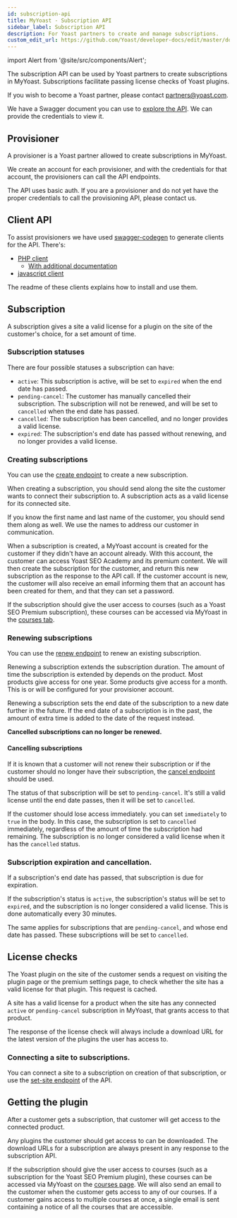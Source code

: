 ```yaml
---
id: subscription-api
title: MyYoast - Subscription API
sidebar_label: Subscription API
description: For Yoast partners to create and manage subscriptions.
custom_edit_url: https://github.com/Yoast/developer-docs/edit/master/docs/customization/myyoast/apis/subscription-api.md
---
```

import Alert from '@site/src/components/Alert';

The subscription API can be used by Yoast partners to create subscriptions in MyYoast. Subscriptions facilitate passing license checks of Yoast plugins.
<Alert>

If you wish to become a Yoast partner, please contact [partners@yoast.com](mailto:partners@yoast.com).
</Alert>

We have a Swagger document you can use to [explore the API](https://my.yoast.com/provisioning-api/#/). We can provide the credentials to view it.

## Provisioner

A provisioner is a Yoast partner allowed to create subscriptions in MyYoast.

We create an account for each provisioner, and with the credentials for that account, the provisioners can call the API endpoints.

The API uses basic auth. If you are a provisioner and do not yet have the proper credentials to call the provisioning API, please contact us.

## Client API

To assist provisioners we have used [swagger-codegen](https://swagger.io/docs/open-source-tools/swagger-codegen/) to generate clients for the API. There's:

- [PHP client](https://github.com/Yoast/subscription-api-php-client)
    - [With additional documentation](https://github.com/Yoast/subscription-api-php-client/blob/master/docs/Api/SubscriptionProvisioningApi.md)
- [javascript client](https://github.com/Yoast/subscription-api-javascript-client)

The readme of these clients explains how to install and use them.

## Subscription

A subscription gives a site a valid license for a plugin on the site of the customer's choice, for a set amount of time.

### Subscription statuses

There are four possible statuses a subscription can have:

- `active`: This subscription is active, will be set to `expired` when the end date has passed.
- `pending-cancel`: The customer has manually cancelled their subscription. The subscription will not be renewed, and will be set to `cancelled` when the end date has passed.
- `cancelled`: The subscription has been cancelled, and no longer provides a valid license.
- `expired`: The subscription's end date has passed without renewing, and no longer provides a valid license.

### Creating subscriptions

You can use the [create endpoint](https://my.yoast.com/provisioning-api/#/Subscription%20Provisioning/post_api_provisioning_subscriptions_create) to create a new subscription.

When creating a subscription, you should send along the site the customer wants to connect their subscription to. A subscription acts as a valid license for its connected site.

If you know the first name and last name of the customer, you should send them along as well. We use the names to address our customer in communication.

When a subscription is created, a MyYoast account is created for the customer if they didn't have an account already. With this account, the customer can access Yoast SEO Academy and its premium content.
We will then create the subscription for the customer, and return this new subscription as the response to the API call.
If the customer account is new, the customer will also receive an email informing them that an account has been created for them, and that they can set a password.

If the subscription should give the user access to courses (such as a Yoast SEO Premium subscription), these courses can be accessed via MyYoast in the [courses tab](https://my.yoast.com/courses).

### Renewing subscriptions

You can use the [renew endpoint](https://my.yoast.com/provisioning-api/#/Subscription%20Provisioning/post_api_provisioning_subscriptions__id__renew) to renew an existing subscription.

Renewing a subscription extends the subscription duration. The amount of time the subscription is extended by depends on the product.
Most products give access for one year. Some products give access for a month. This is or will be configured for your provisioner account.

Renewing a subscription sets the end date of the subscription to a new date further in the future.
If the end date of a subscription is in the past, the amount of extra time is added to the date of the request instead.

**Cancelled subscriptions can no longer be renewed.**

#### Cancelling subscriptions

If it is known that a customer will not renew their subscription or if the customer should no longer have their subscription, the [cancel endpoint](https://my.yoast.com/provisioning-api/#/Subscription%20Provisioning/post_api_provisioning_subscriptions__id__cancel) should be used.

The status of that subscription will be set to `pending-cancel`. It's still a valid license until the end date passes, then it will be set to `cancelled`.

If the customer should lose access immediately. you can set `immediately` to `true` in the body. In this case, the subscription is set to `cancelled` immediately, regardless of the amount of time the subscription had remaining. The subscription is no longer considered a valid license when it has the `cancelled` status.

### Subscription expiration and cancellation.

If a subscription's end date has passed, that subscription is due for expiration.

If the subscription's status is `active`, the subscription's status will be set to `expired`, and the subscription is no longer considered a valid license. This is done automatically every 30 minutes.

The same applies for subscriptions that are `pending-cancel`, and whose end date has passed. These subscriptions will be set to `cancelled`.

## License checks

The Yoast plugin on the site of the customer sends a request on visiting the plugin page or the premium settings page, to check whether the site has a valid license for that plugin. This request is cached.

A site has a valid license for a product when the site has any connected `active` or `pending-cancel` subscription in MyYoast, that grants access to that product.

The response of the license check will always include a download URL for the latest version of the plugins the user has access to.

### Connecting a site to subscriptions.

You can connect a site to a subscription on creation of that subscription, or use the [set-site endpoint](https://my.yoast.com/provisioning-api/#/Subscription%20Provisioning/post_api_provisioning_subscriptions__id__set_site) of the API.

## Getting the plugin

After a customer gets a subscription, that customer will get access to the connected product.

Any plugins the customer should get access to can be downloaded. The download URLs for a subscription are always present in any response to the subscription API.

If the subscription should give the user access to courses (such as a subscription for the Yoast SEO Premium plugin), these courses can be accessed via MyYoast on the [courses page](https://my.yoast.com/courses).
We will also send an email to the customer when the customer gets access to any of our courses. If a customer gains access to multiple courses at once, a single email is sent containing a notice of all the courses that are accessible.
